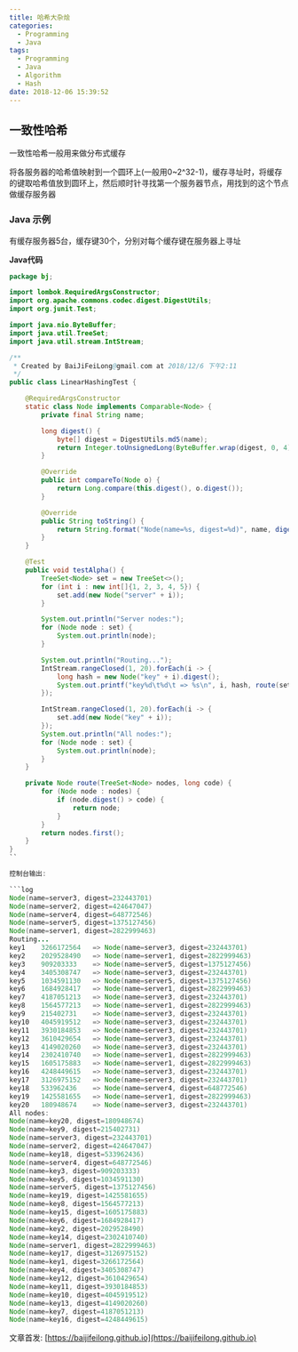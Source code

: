 ```yaml
---
title: 哈希大杂烩
categories:
  - Programming
  - Java
tags:
  - Programming
  - Java
  - Algorithm
  - Hash
date: 2018-12-06 15:39:52
---
```


## 一致性哈希

一致性哈希一般用来做分布式缓存

将各服务器的哈希值映射到一个圆环上(一般用0~2^32-1)，缓存寻址时，将缓存的键取哈希值放到圆环上，然后顺时针寻找第一个服务器节点，用找到的这个节点做缓存服务器

### Java 示例

有缓存服务器5台，缓存键30个，分别对每个缓存键在服务器上寻址

<!--more-->

**Java代码**

```java
package bj;

import lombok.RequiredArgsConstructor;
import org.apache.commons.codec.digest.DigestUtils;
import org.junit.Test;

import java.nio.ByteBuffer;
import java.util.TreeSet;
import java.util.stream.IntStream;

/**
 * Created by BaiJiFeiLong@gmail.com at 2018/12/6 下午2:11
 */
public class LinearHashingTest {

    @RequiredArgsConstructor
    static class Node implements Comparable<Node> {
        private final String name;

        long digest() {
            byte[] digest = DigestUtils.md5(name);
            return Integer.toUnsignedLong(ByteBuffer.wrap(digest, 0, 4).getInt());
        }

        @Override
        public int compareTo(Node o) {
            return Long.compare(this.digest(), o.digest());
        }

        @Override
        public String toString() {
            return String.format("Node(name=%s, digest=%d)", name, digest());
        }
    }

    @Test
    public void testAlpha() {
        TreeSet<Node> set = new TreeSet<>();
        for (int i : new int[]{1, 2, 3, 4, 5}) {
            set.add(new Node("server" + i));
        }

        System.out.println("Server nodes:");
        for (Node node : set) {
            System.out.println(node);
        }

        System.out.println("Routing...");
        IntStream.rangeClosed(1, 20).forEach(i -> {
            long hash = new Node("key" + i).digest();
            System.out.printf("key%d\t%d\t => %s\n", i, hash, route(set, hash));
        });

        IntStream.rangeClosed(1, 20).forEach(i -> {
            set.add(new Node("key" + i));
        });
        System.out.println("All nodes:");
        for (Node node : set) {
            System.out.println(node);
        }
    }

    private Node route(TreeSet<Node> nodes, long code) {
        for (Node node : nodes) {
            if (node.digest() > code) {
                return node;
            }
        }
        return nodes.first();
    }
}
``

控制台输出:

```log
Node(name=server3, digest=232443701)
Node(name=server2, digest=424647047)
Node(name=server4, digest=648772546)
Node(name=server5, digest=1375127456)
Node(name=server1, digest=2822999463)
Routing...
key1	3266172564	 => Node(name=server3, digest=232443701)
key2	2029528490	 => Node(name=server1, digest=2822999463)
key3	909203333	 => Node(name=server5, digest=1375127456)
key4	3405308747	 => Node(name=server3, digest=232443701)
key5	1034591130	 => Node(name=server5, digest=1375127456)
key6	1684928417	 => Node(name=server1, digest=2822999463)
key7	4187051213	 => Node(name=server3, digest=232443701)
key8	1564577213	 => Node(name=server1, digest=2822999463)
key9	215402731	 => Node(name=server3, digest=232443701)
key10	4045919512	 => Node(name=server3, digest=232443701)
key11	3930184853	 => Node(name=server3, digest=232443701)
key12	3610429654	 => Node(name=server3, digest=232443701)
key13	4149020260	 => Node(name=server3, digest=232443701)
key14	2302410740	 => Node(name=server1, digest=2822999463)
key15	1605175883	 => Node(name=server1, digest=2822999463)
key16	4248449615	 => Node(name=server3, digest=232443701)
key17	3126975152	 => Node(name=server3, digest=232443701)
key18	533962436	 => Node(name=server4, digest=648772546)
key19	1425581655	 => Node(name=server1, digest=2822999463)
key20	180948674	 => Node(name=server3, digest=232443701)
All nodes:
Node(name=key20, digest=180948674)
Node(name=key9, digest=215402731)
Node(name=server3, digest=232443701)
Node(name=server2, digest=424647047)
Node(name=key18, digest=533962436)
Node(name=server4, digest=648772546)
Node(name=key3, digest=909203333)
Node(name=key5, digest=1034591130)
Node(name=server5, digest=1375127456)
Node(name=key19, digest=1425581655)
Node(name=key8, digest=1564577213)
Node(name=key15, digest=1605175883)
Node(name=key6, digest=1684928417)
Node(name=key2, digest=2029528490)
Node(name=key14, digest=2302410740)
Node(name=server1, digest=2822999463)
Node(name=key17, digest=3126975152)
Node(name=key1, digest=3266172564)
Node(name=key4, digest=3405308747)
Node(name=key12, digest=3610429654)
Node(name=key11, digest=3930184853)
Node(name=key10, digest=4045919512)
Node(name=key13, digest=4149020260)
Node(name=key7, digest=4187051213)
Node(name=key16, digest=4248449615)
```

文章首发: [https://baijifeilong.github.io](https://baijifeilong.github.io)
